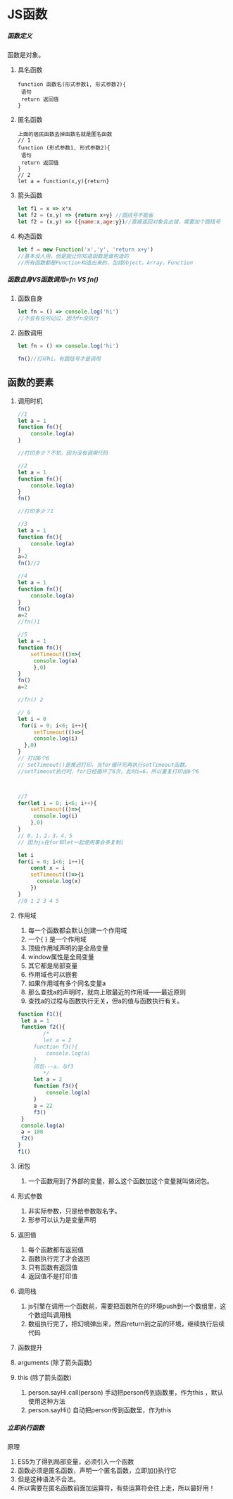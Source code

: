 # JS函数

##### 函数定义

函数是对象。

1. 具名函数

   ```
   function 函数名(形式参数1, 形式参数2){
   	语句
   	return 返回值
   }
   ```

2. 匿名函数

   ```
   上面的居民函数去掉函数名就是匿名函数
   // 1
   function (形式参数1, 形式参数2){
   	语句
   	return 返回值
   }
   // 2
   let a = function(x,y){return}
   ```

3. 箭头函数

   ```js
   let f1 = x => x*x
   let f2 = (x,y) => {return x+y} //圆括号不能省
   let f2 = (x,y) => ({name:x,age:y})//直接返回对象会出错，需要加个圆括号
   ```

4. 构造函数

   ```js
   let f = new Function('x','y', 'return x+y')
   //基本没人用，但是能让你知道函数是谁构造的
   //所有函数都是Function构造出来的，包括Object，Array，Function
   ```

   

##### 函数自身VS函数调用=fn VS fn()

1. 函数自身

   ```js
   let fn = () => console.log('hi')
   //不会有任何记过，因为fn没执行
   ```

   

2. 函数调用

   ```js
   let fn = () => console.log('hi')
   
   fn()//打印hi，有圆括号才是调用
   ```

   

## 函数的要素

1. 调用时机

   ```js
   //1
   let a = 1
   function fn(){
       console.log(a)
   }
   
   //打印多少？不知，因为没有调用代码
   
   //2
   let a = 1
   function fn(){
       console.log(a)
   }
   fn()
   
   //打印多少？1
   
   //3
   let a = 1
   function fn(){
       console.log(a)
   }
   a=2
   fn()//2
   
   //4
   let a = 1
   function fn(){
       console.log(a)
   }
   fn()
   a=2
   //fn()1
   
   //5
   let a = 1
   function fn(){
       setTimeout(()=>{
   		console.log(a)
        },0)
   }
   fn()
   a=2
   
   //fn() 2
   
   // 6
   let i = 0
    for(i = 0; i<6; i++){
    	setTimeout(()=>{
   		console.log(i)
     },0)
   }
   // 打印6个6
   // setTimeout()是推迟打印，当for循环完再执行setTimeout函数。
   //setTimeout执行时，for已经循环了6次，此时i=6，所以重复打印出6个6
   
   
   
   //7 
   for(let i = 0; i<6; i++){
       setTimeout(()=>{
       	console.log(i)
       },0)
   }
   // 0，1，2，3，4，5
   // 因为js在for和let一起使用事会多复制i
   
   let i
   for(i = 0; i<6; i++){
       const x = i
       setTimeout(()=>{i
         console.log(x)
       })
   }
   //0 1 2 3 4 5
   ```

   

2. 作用域

   1. 每一个函数都会默认创建一个作用域
   2. 一个{  } 是一个作用域
   3. 顶级作用域声明的是全局变量
   4. window属性是全局变量
   5. 其它都是局部变量
   6. 作用域也可以嵌套
   7. 如果作用域有多个同名变量a
   8. 那么查找a的声明时，就向上取最近的作用域——最近原则
   9. 查找a的过程与函数执行无关，但a的值与函数执行有关。

   ```js
   function f1(){
   	let a = 1
   	function f2(){
           /*
           let a = 2
   		function f3(){
   			console.log(a)
   		}
   		闭包---a，与f3
           */
   		let a = 2
   		function f3(){
   			console.log(a)
   		}
   		a = 22
   		f3()
   	}
   	console.log(a)
   	a = 100
   	f2()
   }
   f1()
   ```

   

3. 闭包

   1. 一个函数用到了外部的变量，那么这个函数加这个变量就叫做闭包。

4. 形式参数

   1. 非实际参数，只是给参数取名字。
   2. 形参可以认为是变量声明

5. 返回值

   1. 每个函数都有返回值 
   2. 函数执行完了才会返回
   3. 只有函数有返回值
   4. 返回值不是打印值

6. 调用栈

   1. js引擎在调用一个函数前，需要把函数所在的环境push到一个数组里，这个数组叫调用栈
   2. 数组执行完了，把幻境弹出来，然后return到之前的环境，继续执行后续代码

7. 函数提升

8. arguments  (除了箭头函数)

9. this (除了箭头函数)

   1. person.sayHi.call(person) 手动把person传到函数里，作为this ，默认使用这种方法
   2. person.sayHi() 自动把person传到函数里，作为this

##### 立即执行函数

原理

1. ES5为了得到局部变量，必须引入一个函数
2. 函数必须是匿名函数，声明一个匿名函数，立即加()执行它
3. 但是这种语法不合法。
4. 所以需要在匿名函数前面加运算符，有些运算符会往上走，所以最好用！